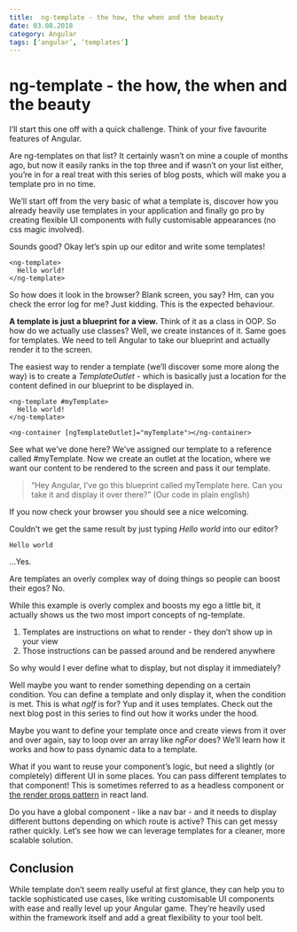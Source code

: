 ```yaml
---
title:  ng-template - the how, the when and the beauty
date: 03.08.2018
category: Angular
tags: [‘angular’, ‘templates’]
---
```


# ng-template - the how, the when and the beauty

I’ll start this one off with a quick challenge. Think of your five favourite features of Angular.

Are ng-templates on that list? It certainly wasn’t on mine a couple of months ago, but now it easily ranks in the top three and if wasn’t on your list either, you’re in for a real treat with this series of blog posts, which will make you a template pro in no time.

We’ll start off from the very basic of what a template is, discover how you already heavily use templates in your application and finally go pro by creating flexible UI components with fully customisable appearances (no css magic involved).

Sounds good? Okay let’s spin up our editor and write some templates!

    <ng-template>
      Hello world!
    </ng-template>

So how does it look in the browser? Blank screen, you say? Hm, can you check the error log for me? Just kidding.
This is the expected behaviour.

**A template is just a blueprint for a view.** Think of it as a class in OOP.
So how do we actually use classes? Well, we create instances of it. Same goes for templates. We need to tell Angular to take our blueprint and actually render it to the screen.

The easiest way to render a template (we’ll discover some more along the way) is to create a _TemplateOutlet_ - which is basically just a location for the content defined in our blueprint to be displayed in.

    <ng-template #myTemplate>
      Hello world!
    </ng-template>

    <ng-container [ngTemplateOutlet]="myTemplate"></ng-container>

See what we’ve done here? We’ve assigned our template to a reference called #myTemplate. Now we create an outlet at the location, where we want our content to be rendered to the screen and pass it our template.

> “Hey Angular, I’ve go this blueprint called myTemplate here. Can you take it and display it over there?” (Our code in plain english)

If you now check your browser you should see a nice welcoming.

Couldn’t we get the same result by just typing _Hello world_ into our editor?

    Hello world

…Yes.

Are templates an overly complex way of doing things so people can boost their egos? No.

While this example is overly complex and boosts my ego a little bit, it actually shows us the two most import concepts of ng-template.

1.  Templates are instructions on what to render - they don’t show up in your view
2.  Those instructions can be passed around and be rendered anywhere

So why would I ever define what to display, but not display it immediately?

Well maybe you want to render something depending on a certain condition. You can define a template and only display it, when the condition is met. This is what _ngIf_ is for? Yup and it uses templates. Check out the next blog post in this series to find out how it works under the hood.

Maybe you want to define your template once and create views from it over and over again, say to loop over an array like _ngFor_ does? We’ll learn how it works and how to pass dynamic data to a template.

What if you want to reuse your component’s logic, but need a slightly (or completely) different UI in some places. You can pass different templates to that component! This is sometimes referred to as a headless component or [the render props pattern](https://reactjs.org/docs/render-props.html 'the render props pattern') in react land.

Do you have a global component - like a nav bar - and it needs to display different buttons depending on which route is active? This can get messy rather quickly. Let’s see how we can leverage templates for a cleaner, more scalable solution.

## Conclusion

While template don’t seem really useful at first glance, they can help you to tackle sophisticated use cases, like writing customisable UI components with ease and really level up your Angular game.
They’re heavily used within the framework itself and add a great flexibility to your tool belt.
